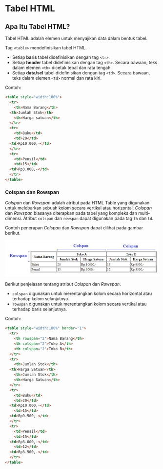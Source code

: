 # Tabel HTML

## Apa Itu Tabel HTML?

Tabel HTML adalah elemen untuk menyajikan data dalam bentuk tabel.

Tag `<table>` mendefinisikan tabel HTML.

- Setiap **baris** tabel didefinisikan dengan tag `<tr>`.
- Setiap **header** tabel didefinisikan dengan tag `<th>`. Secara bawaan, teks dalam elemen `<th>` dicetak tebal dan rata tengah.
- Setiap **data/sel** tabel didefinisikan dengan tag `<td>`. Secara bawaan, teks dalam elemen `<td>` normal dan rata kiri.

Contoh:

```html
<table style="width:100%">
  <tr>
    <th>Nama Barang</th>
  <th>Jumlah Stok</th>
    <th>Harga satuan</th>
  </tr>
  <tr>
    <td>Buku</td>
    <td>20</td>
  <td>Rp10.000,-</td>
  </tr>
  <tr>
    <td>Pensil</td>
    <td>15</td>
  <td>Rp3.000,-</td>
  </tr>
</table>
```

### Colspan dan Rowspan

*Colspan* dan *Rowspan* adalah atribut pada HTML Table yang digunakan untuk melebarkan sebuah kolom secara vertikal atau horizontal. *Colspan* dan *Rowspan* biasanya diterapkan pada tabel yang kompleks dan multi-dimensi. Atribut `colspan` dan `rowspan` dapat digunakan pada tag `th` dan `td`. 

Contoh penerapan *Colspan* dan *Rowspan* dapat dilihat pada gambar berikut.

![HTML Table Colspan dan Rowspan](img/table-colspan-rowspan.png)

Berikut penjelasan tentang atribut *Colspan* dan *Rowspan*.

- `colspan` digunakan untuk merentangkan kolom secara horizontal atau terhadap kolom selanjutnya.
- `rowspan` digunakan untuk merentangkan kolom secara vertikal atau terhadap baris selanjutnya.

Contoh:

```html
<table style="width:100%" border="1">
  <tr>
    <th rowspan="2">Nama Barang</th>
    <th colspan="2">Toko A</th>
    <th colspan="2">Toko B</th>
  </tr>
  <tr>
    <th>Jumlah Stok</th>
  <th>Harga Satuan</th>
    <th>Jumlah Stok</th>
    <th>Harga Satuan</th>
  </tr>
  <tr>
    <td>Buku</td>
    <td>20</td>
  <td>Rp10.000,-</td>
    <td>15</td>
  <td>Rp9.500,-</td>
  </tr>
  <tr>
    <td>Pensil</td>
    <td>15</td>
  <td>Rp3.000,-</td>
    <td>12</td>
  <td>Rp3.500,-</td>
  </tr>
</table>
```
